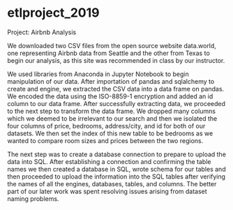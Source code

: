 # etlproject_2019

Project: Airbnb Analysis

We downloaded two CSV files from the open source website data.world, one representing Airbnb data from Seattle and the other from Texas to begin our analysis, as this site was recommended in class by our instructor. 

We used libraries from Anaconda in Jupyter Notebook to begin manipulation of our data. After importation of pandas and sqlalchemy to create and engine, we extracted the CSV data into a data frame on pandas.  We encoded the data using the ISO-8859-1 encryption and added an id column to our data frame. After successfully extracting data, we proceeded to the next step to transform the data frame. We dropped many columns which we deemed to be irrelevant to our search and then we isolated the four columns of price, bedrooms, address/city, and id for both of our datasets. We then set the index of this new table to be bedrooms as we wanted to compare room sizes and prices between the two regions. 

The next step was to create a database connection to prepare to upload the data into SQL. After establishing a connection and confirming the table names we then created a database in SQL, wrote schema for our tables and then proceeded to upload the information into the SQL tables after verifying the names of all the engines, databases, tables, and columns. The better part of our later work was spent resolving issues arising from dataset naming problems. 
